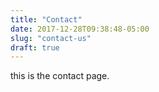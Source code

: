 ```yaml
---
title: "Contact"
date: 2017-12-28T09:38:48-05:00
slug: "contact-us"
draft: true
---
```

this is the contact page.

